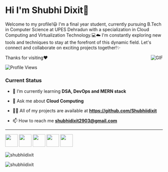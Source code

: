 # Hi I'm Shubhi Dixit👋 
Welcome to my profile!😃 I'm a final year student, currently pursuing B.Tech in Computer Science at UPES Dehradun with a specialization in Cloud Computing and Virtualization Technology.💻☁️
I'm constantly exploring new tools and techniques to stay at the forefront of this dynamic field. Let's connect and collaborate on exciting projects together!✨
  
  <img align="right" alt="GIF" src="https://user-images.githubusercontent.com/53329034/123502306-0fcdfc80-d669-11eb-87e4-d24cccfbbd00.gif" loading="lazy"/>

Thanks for visiting❤️

<p align="left">
  <img src="https://komarev.com/ghpvc/?username=shubhiidixit&label=Profile%20views&color=0e75b6&style=flat" alt="Profile Views" />
</p>

<b>  <h3> Current Status </h3>  </b> 
- 🌱 I’m currently learning **DSA, DevOps and MERN stack**

- 💬 Ask me about **Cloud Computing**

- 👨‍💻 All of my projects are available at **https://github.com/Shubhiidixit**

- 📫 How to reach me **shubhidixit2903@gmail.com**

----
[<img src="https://cdn.jsdelivr.net/gh/dheereshagrwal/colored-icons@1.7.5/public/icons/github/github.svg" width="40px">](https://github.com/Shubhiidixit)
[<img src="https://cdn.jsdelivr.net/gh/dheereshagrwal/colored-icons@1.7.5/public/icons/linkedin/linkedin.svg" width="40px">](https://www.linkedin.com/in/shubhi-dixit-80ab4125b/)
[<img src="https://cdn.jsdelivr.net/gh/dheereshagrwal/colored-icons@1.7.5/public/icons/gmail/gmail.svg" width="40px">](mailto:shubhidixit2903@gmail.com)
[<img src="https://cdn.jsdelivr.net/gh/dheereshagrwal/colored-icons@1.7.5/public/icons/docker/docker.webp" width="40px">](https://hub.docker.com/u/shubhid)
[<img src="https://www.svgrepo.com/show/331358/credly.svg" width="40px">](https://www.credly.com/users/shubhi-dixit/badges)

<p>&nbsp;<img align="left" src="https://github-readme-stats.vercel.app/api?username=shubhiidixit&show_icons=true&locale=en" alt="shubhiidixit" /></p>
<p><img align="center" src="https://github-readme-streak-stats.herokuapp.com/?user=shubhiidixit&" alt="shubhiidixit" /></p>
